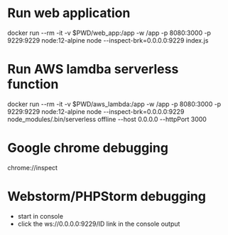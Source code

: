 # Run web application

docker run --rm -it -v $PWD/web_app:/app -w /app -p 8080:3000 -p 9229:9229 node:12-alpine node --inspect-brk=0.0.0.0:9229 index.js

# Run AWS lamdba serverless function
docker run --rm -it -v $PWD/aws_lambda:/app -w /app -p 8080:3000 -p 9229:9229 node:12-alpine node --inspect-brk=0.0.0.0:9229 node_modules/.bin/serverless offline --host 0.0.0.0 --httpPort 3000

# Google chrome debugging
chrome://inspect

# Webstorm/PHPStorm debugging
- start in console
- click the ws://0.0.0.0:9229/ID link in the console output